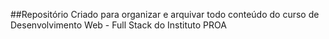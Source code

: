 ##Repositório Criado para organizar e arquivar todo conteúdo do curso de Desenvolvimento Web - Full Stack do Instituto PROA